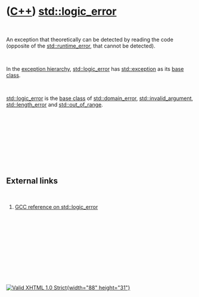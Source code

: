 



 

 

 

 

 

([C++](Cpp.htm)) [std::logic\_error](CppLogic_error.htm)
========================================================

 

An exception that theoretically can be detected by reading the code
(opposite of the [std::runtime\_error](CppRuntime_error.htm), that
cannot be detected).

 

In the [exception hierarchy](CppExceptionHierarchy.htm),
[std::logic\_error](CppLogic_error.htm) has
[std::exception](CppException.htm) as its [base
class](CppBaseClass.htm).

 

[std::logic\_error](CppLogic_error.htm) is the [base
class](CppBaseClass.htm) of [std::domain\_error](CppDomain_error.htm),
[std::invalid\_argument](CppInvalid_argument.htm),
[std::length\_error](CppLength_error.htm) and
[std::out\_of\_range](CppOut_of_range.htm).

 

 

 

 

 

External links
--------------

 

1.  [GCC reference on
    std::logic\_error](http://gcc.gnu.org/onlinedocs/libstdc++/libstdc++-html-USERS-3.4/classstd_1_1logic__error.html)

 

 

 

 

 





 

[![Valid XHTML 1.0 Strict](valid-xhtml10.png){width="88"
height="31"}](http://validator.w3.org/check?uri=referer)
